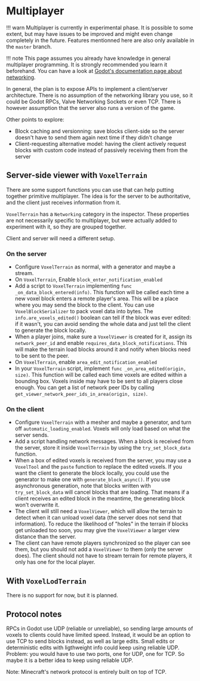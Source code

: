 Multiplayer
=============

!!! warn
    Multiplayer is currently in experimental phase. It is possible to some extent, but may have issues to be improved and might even change completely in the future. Features mentionned here are also only available in the `master` branch.

!!! note
    This page assumes you already have knowledge in general multiplayer programming. It is strongly recommended you learn it beforehand. You can have a look at [Godot's documentation page about networking](https://docs.godotengine.org/en/stable/tutorials/networking/index.html).

In general, the plan is to expose APIs to implement a client/server architecture. There is no assumption of the networking library you use, so it could be Godot RPCs, Valve Networking Sockets or even TCP. There is however assumption that the server also runs a version of the game.

Other points to explore:

- Block caching and versionning: save blocks client-side so the server doesn't have to send them again next time if they didn't change
- Client-requesting alternative model: having the client actively request blocks with custom code instead of passively receiving them from the server


Server-side viewer with `VoxelTerrain`
--------------------------------------

There are some support functions you can use that can help putting together primitive multiplayer. The idea is for the server to be authoritative, and the client just receives information from it.

`VoxelTerrain` has a `Networking` category in the inspector. These properties are not necessarily specific to multiplayer, but were actually added to experiment with it, so they are grouped together.

Client and server will need a different setup.

### On the server

- Configure `VoxelTerrain` as normal, with a generator and maybe a stream.
- On `VoxelTerrain`, Enable `block_enter_notification_enabled`
- Add a script to `VoxelTerrain` implementing `func _on_data_block_entered(info)`. This function will be called each time a new voxel block enters a remote player's area. This will be a place where you may send the block to the client. You can use `VoxelBlockSerializer` to pack voxel data into bytes. The `info.are_voxels_edited()` boolean can tell if the block was ever edited: if it wasn't, you can avoid sending the whole data and just tell the client to generate the block locally.
- When a player joins, make sure a `VoxelViewer` is created for it, assign its `network_peer_id` and enable `requires_data_block_notifications`. This will make the terrain load blocks around it and notify when blocks need to be sent to the peer.
- On `VoxelTerrain`, enable `area_edit_notification_enabled`
- In your `VoxelTerrain` script, implement `func _on_area_edited(origin, size)`. This function will be called each time voxels are edited within a bounding box. Voxels inside may have to be sent to all players close enough. You can get a list of network peer IDs by calling `get_viewer_network_peer_ids_in_area(origin, size)`.

### On the client

- Configure `VoxelTerrain` with a mesher and maybe a generator, and turn off `automatic_loading_enabled`. Voxels will only load based on what the server sends.
- Add a script handling network messages. When a block is received from the server, store it inside `VoxelTerrain` by using the `try_set_block_data` function.
- When a box of edited voxels is received from the server, you may use a `VoxelTool` and the `paste` function to replace the edited voxels. If you want the client to generate the block locally, you could use the generator to make one with `generate_block_async()`. If you use asynchronous generation, note that blocks written with `try_set_block_data` will cancel blocks that are loading. That means if a client receives an edited block in the meantime, the generating block won't overwrite it.
- The client will still need a `VoxelViewer`, which will allow the terrain to detect when it can unload voxel data (the server does not send that information). To reduce the likelihood of "holes" in the terrain if blocks get unloaded too soon, you may give the `VoxelViewer` a larger view distance than the server.
- The client can have remote players synchronized so the player can see them, but you should not add a `VoxelViewer` to them (only the server does). The client should not have to stream terrain for remote players, it only has one for the local player.


With `VoxelLodTerrain`
------------------------

There is no support for now, but it is planned.


Protocol notes
---------------

RPCs in Godot use UDP (reliable or unreliable), so sending large amounts of voxels to clients could have limited speed. Instead, it would be an option to use TCP to send blocks instead, as well as large edits. Small edits or deterministic edits with ligthweight info could keep using reliable UDP. Problem: you would have to use two ports, one for UDP, one for TCP. So maybe it is a better idea to keep using reliable UDP.

Note: Minecraft's network protocol is entirely built on top of TCP.

